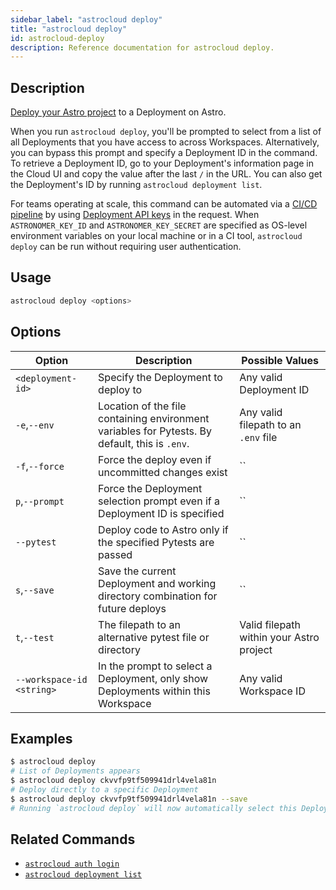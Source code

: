 ```yaml
---
sidebar_label: "astrocloud deploy"
title: "astrocloud deploy"
id: astrocloud-deploy
description: Reference documentation for astrocloud deploy.
---
```


## Description

[Deploy your Astro project](deploy-code.md) to a Deployment on Astro.

When you run `astrocloud deploy`, you'll be prompted to select from a list of all Deployments that you have access to across Workspaces. Alternatively, you can bypass this prompt and specify a Deployment ID in the command. To retrieve a Deployment ID, go to your Deployment's information page in the Cloud UI and copy the value after the last `/` in the URL. You can also get the Deployment's ID by running `astrocloud deployment list`.

For teams operating at scale, this command can be automated via a [CI/CD pipeline](ci-cd.md) by using [Deployment API keys](api-keys.md) in the request. When `ASTRONOMER_KEY_ID` and `ASTRONOMER_KEY_SECRET` are specified as OS-level environment variables on your local machine or in a CI tool, `astrocloud deploy` can be run without requiring user authentication.

## Usage

```sh
astrocloud deploy <options>
```

## Options

| Option                    | Description                                                                                                       | Possible Values                          |
| ------------------------- | ----------------------------------------------------------------------------------------------------------------- | ---------------------------------------- |
| `<deployment-id>`         | Specify the Deployment to deploy to                                                                              | Any valid Deployment ID           |
| `-e`,`--env`              | Location of the file containing environment variables for Pytests. By default, this is `.env`.                                 | Any valid filepath to an `.env` file     |
| `-f`,`--force`            | Force the deploy even if uncommitted changes exist                                                                | ``                                       |
| `p`,`--prompt`            | Force the Deployment selection prompt even if a Deployment ID is specified                           | ``                                       |
| `--pytest`                | Deploy code to Astro only if the specified Pytests are passed                                                     | ``                                       |
| `s`,`--save`              | Save the current Deployment and working directory combination for future deploys                                              | ``                                       |
| `t`,`--test`              | The filepath to an alternative pytest file or directory | Valid filepath within your Astro project |
| `--workspace-id <string>` | In the prompt to select a Deployment, only show Deployments within this Workspace                                                                             | Any valid Workspace ID                                |

## Examples

```sh
$ astrocloud deploy
# List of Deployments appears
$ astrocloud deploy ckvvfp9tf509941drl4vela81n
# Deploy directly to a specific Deployment
$ astrocloud deploy ckvvfp9tf509941drl4vela81n --save
# Running `astrocloud deploy` will now automatically select this Deployment for your Astro project
```

## Related Commands

- [`astrocloud auth login`](cli-reference/astrocloud-auth-login.md)
- [`astrocloud deployment list`](cli-reference/astrocloud-deployment-list.md)
